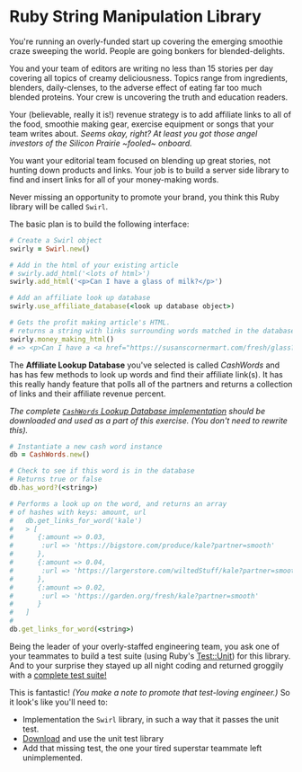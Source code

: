 # Ruby String Manipulation Library

You're running an overly-funded start up covering the emerging smoothie craze sweeping the world. People are going bonkers for blended-delights.

You and your team of editors are writing no less than 15 stories per day covering all topics of creamy deliciousness. Topics range from ingredients, blenders, daily-clenses, to the adverse effect of eating far too much blended proteins. Your crew is uncovering the truth and education readers.

Your (believable, really it is!) revenue strategy is to add affiliate links to all of the food, smoothie making gear, exercise equipment or songs that your team writes about. _Seems okay, right? At least you got those angel investors of the Silicon Prairie ~fooled~ onboard._

You want your editorial team focused on blending up great stories, not hunting down products and links. Your job is to build a server side library to find and insert links for all of your money-making words.

Never missing an opportunity to promote your brand, you think this Ruby library will be called `Swirl`.

The basic plan is to build the following interface:

```ruby
# Create a Swirl object
swirly = Swirl.new()

# Add in the html of your existing article
# swirly.add_html('<lots of html>')
swirly.add_html('<p>Can I have a glass of milk?</p>')

# Add an affiliate look up database
swirly.use_affiliate_database(<look up database object>)

# Gets the profit making article's HTML.
# returns a string with links surrounding words matched in the database.
swirly.money_making_html()
# => <p>Can I have a <a href="https://susanscornermart.com/fresh/glass?partner=smooth">glass</a> of <a href="https://targot.com/must-move/milk?partner=smooth">milk</a>?</p>
```  

The **Affiliate Lookup Database** you've selected is called _CashWords_ and has has few methods to look up words and find their affiliate link(s). It has this really handy feature that polls all of the partners and returns a collection of links and their affiliate revenue percent.

_The complete [`CashWords` Lookup Database implementation](https://gist.github.com/banderson623/024bd664064485a08460c08ff7094d80) should be downloaded and used as a part of this exercise. (You don't need to rewrite this)._

```ruby
# Instantiate a new cash word instance
db = CashWords.new()

# Check to see if this word is in the database
# Returns true or false
db.has_word?(<string>)

# Performs a look up on the word, and returns an array
# of hashes with keys: amount, url
#   db.get_links_for_word('kale')
#   > [
#      {:amount => 0.03,
#       :url => 'https://bigstore.com/produce/kale?partner=smooth'
#      },
#      {:amount => 0.04,
#       :url => 'https://largerstore.com/wiltedStuff/kale?partner=smooth'
#      },
#      {:amount => 0.02,
#       :url => 'https://garden.org/fresh/kale?partner=smooth'
#      }
#   ]  
#
db.get_links_for_word(<string>)
```

Being the leader of your overly-staffed engineering team, you ask one of your teammates to build a test suite (using Ruby's [Test::Unit](https://ruby-doc.org/stdlib-2.1.5/libdoc/test/unit/rdoc/Test/Unit/Assertions.html)) for this library. And to your surprise they stayed up all night coding and returned groggily with a [complete test suite!](https://gist.github.com/banderson623/9e26950101acb93648e10299edd13b10)

This is fantastic! _(You make a note to promote that test-loving engineer.)_ So it look's like you'll need to:

* Implementation the `Swirl` library, in such a way that it passes the unit test.
* [Download]((https://gist.github.com/banderson623/9e26950101acb93648e10299edd13b10)) and use the unit test library
* Add that missing test, the one your tired superstar teammate left unimplemented.
